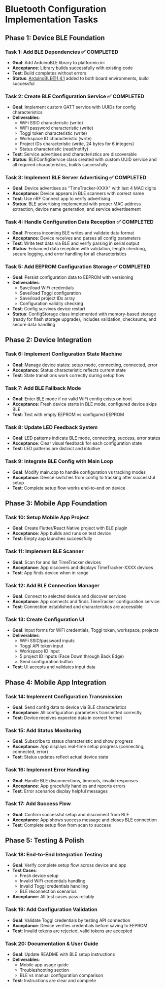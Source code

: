 # Bluetooth Configuration Implementation Tasks

## Phase 1: Device BLE Foundation

### Task 1: Add BLE Dependencies ✅ COMPLETED
- **Goal**: Add ArduinoBLE library to platformio.ini
- **Acceptance**: Library builds successfully with existing code
- **Test**: Build completes without errors
- **Status**: ArduinoBLE@1.4.1 added to both board environments, build successful

### Task 2: Create BLE Configuration Service ✅ COMPLETED
- **Goal**: Implement custom GATT service with UUIDs for config characteristics
- **Deliverables**: 
  - WiFi SSID characteristic (write)
  - WiFi password characteristic (write)
  - Toggl token characteristic (write)
  - Workspace ID characteristic (write)
  - Project IDs characteristic (write, 24 bytes for 6 integers)
  - Status characteristic (read/notify)
- **Test**: Service advertises and characteristics are discoverable
- **Status**: BLEConfigService class created with custom UUID service and all required characteristics, builds successfully

### Task 3: Implement BLE Server Advertising ✅ COMPLETED
- **Goal**: Device advertises as "TimeTracker-XXXX" with last 4 MAC digits
- **Acceptance**: Device appears in BLE scanners with correct name
- **Test**: Use nRF Connect app to verify advertising
- **Status**: BLE advertising implemented with proper MAC address extraction, device name generation, and service advertisement

### Task 4: Handle Configuration Data Reception ✅ COMPLETED
- **Goal**: Process incoming BLE writes and validate data format
- **Acceptance**: Device receives and parses all config parameters
- **Test**: Write test data via BLE and verify parsing in serial output
- **Status**: Enhanced data reception with validation, length checking, secure logging, and error handling for all characteristics

### Task 5: Add EEPROM Configuration Storage ✅ COMPLETED
- **Goal**: Persist configuration data to EEPROM with versioning
- **Deliverables**:
  - Save/load WiFi credentials
  - Save/load Toggl configuration
  - Save/load project IDs array
  - Configuration validity checking
- **Test**: Config survives device restart
- **Status**: ConfigStorage class implemented with memory-based storage (ready for flash storage upgrade), includes validation, checksums, and secure data handling

## Phase 2: Device Integration

### Task 6: Implement Configuration State Machine
- **Goal**: Manage device states: setup mode, connecting, connected, error
- **Acceptance**: Status characteristic reflects current state
- **Test**: State transitions work correctly during setup flow

### Task 7: Add BLE Fallback Mode
- **Goal**: Enter BLE mode if no valid WiFi config exists on boot
- **Acceptance**: Fresh device starts in BLE mode, configured device skips BLE
- **Test**: Test with empty EEPROM vs configured EEPROM

### Task 8: Update LED Feedback System  
- **Goal**: LED patterns indicate BLE mode, connecting, success, error states
- **Acceptance**: Clear visual feedback for each configuration state
- **Test**: LED patterns are distinct and intuitive

### Task 9: Integrate BLE Config with Main Loop
- **Goal**: Modify main.cpp to handle configuration vs tracking modes
- **Acceptance**: Device switches from config to tracking after successful setup
- **Test**: Complete setup flow works end-to-end on device

## Phase 3: Mobile App Foundation

### Task 10: Setup Mobile App Project
- **Goal**: Create Flutter/React Native project with BLE plugin
- **Acceptance**: App builds and runs on test device
- **Test**: Empty app launches successfully

### Task 11: Implement BLE Scanner
- **Goal**: Scan for and list TimeTracker devices
- **Acceptance**: App discovers and displays TimeTracker-XXXX devices
- **Test**: App finds device when in range

### Task 12: Add BLE Connection Manager
- **Goal**: Connect to selected device and discover services
- **Acceptance**: App connects and finds TimeTracker configuration service
- **Test**: Connection established and characteristics are accessible

### Task 13: Create Configuration UI
- **Goal**: Input forms for WiFi credentials, Toggl token, workspace, projects
- **Deliverables**:
  - WiFi SSID/password inputs
  - Toggl API token input
  - Workspace ID input
  - 5 project ID inputs (Face Down through Back Edge)
  - Send configuration button
- **Test**: UI accepts and validates input data

## Phase 4: Mobile App Integration

### Task 14: Implement Configuration Transmission
- **Goal**: Send config data to device via BLE characteristics
- **Acceptance**: All configuration parameters transmitted correctly
- **Test**: Device receives expected data in correct format

### Task 15: Add Status Monitoring
- **Goal**: Subscribe to status characteristic and show progress
- **Acceptance**: App displays real-time setup progress (connecting, connected, error)
- **Test**: Status updates reflect actual device state

### Task 16: Implement Error Handling
- **Goal**: Handle BLE disconnections, timeouts, invalid responses
- **Acceptance**: App gracefully handles and reports errors
- **Test**: Error scenarios display helpful messages

### Task 17: Add Success Flow
- **Goal**: Confirm successful setup and disconnect from BLE
- **Acceptance**: App shows success message and closes BLE connection
- **Test**: Complete setup flow from scan to success

## Phase 5: Testing & Polish

### Task 18: End-to-End Integration Testing
- **Goal**: Verify complete setup flow across device and app
- **Test Cases**:
  - Fresh device setup
  - Invalid WiFi credentials handling
  - Invalid Toggl credentials handling  
  - BLE reconnection scenarios
- **Acceptance**: All test cases pass reliably

### Task 19: Add Configuration Validation
- **Goal**: Validate Toggl credentials by testing API connection
- **Acceptance**: Device verifies credentials before saving to EEPROM
- **Test**: Invalid tokens are rejected, valid tokens are accepted

### Task 20: Documentation & User Guide
- **Goal**: Update README with BLE setup instructions
- **Deliverables**:
  - Mobile app usage guide
  - Troubleshooting section
  - BLE vs manual configuration comparison
- **Test**: Instructions are clear and complete